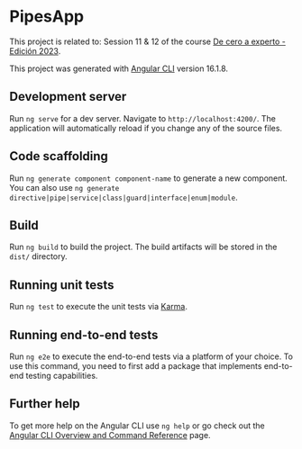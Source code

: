 # PipesApp

This project is related to: Session 11 & 12 of the course [De cero a experto - Edición 2023](https://www.udemy.com/share/1041gS3@SVVFNwxt_Mx4X3iiUMr3UJ3AvdYjupUC5F5XxphlTpILN_rlgPlKG_1oNSoHUVl00Q==/).

This project was generated with [Angular CLI](https://github.com/angular/angular-cli) version 16.1.8.

## Development server

Run `ng serve` for a dev server. Navigate to `http://localhost:4200/`. The application will automatically reload if you change any of the source files.

## Code scaffolding

Run `ng generate component component-name` to generate a new component. You can also use `ng generate directive|pipe|service|class|guard|interface|enum|module`.

## Build

Run `ng build` to build the project. The build artifacts will be stored in the `dist/` directory.

## Running unit tests

Run `ng test` to execute the unit tests via [Karma](https://karma-runner.github.io).

## Running end-to-end tests

Run `ng e2e` to execute the end-to-end tests via a platform of your choice. To use this command, you need to first add a package that implements end-to-end testing capabilities.

## Further help

To get more help on the Angular CLI use `ng help` or go check out the [Angular CLI Overview and Command Reference](https://angular.io/cli) page.
